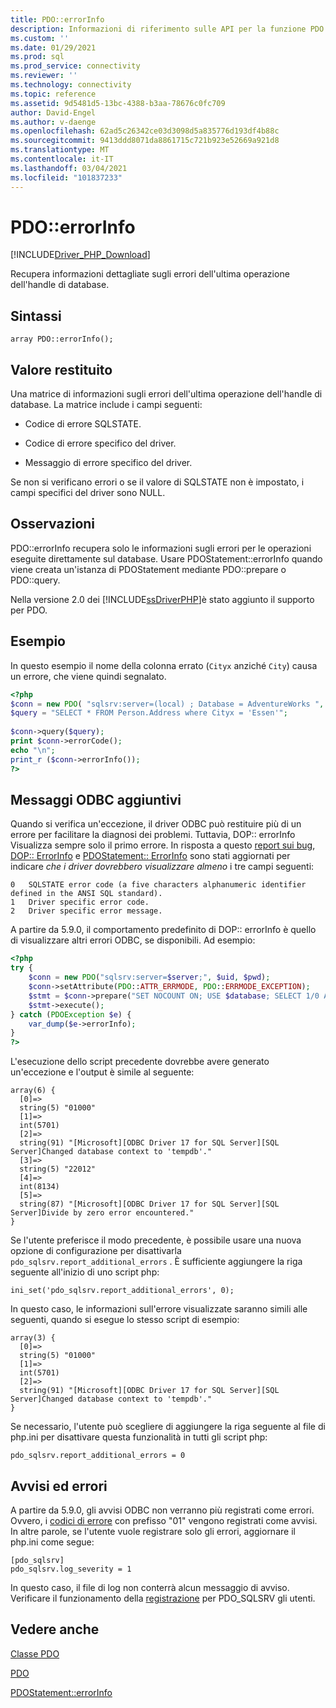 ```yaml
---
title: PDO::errorInfo
description: Informazioni di riferimento sulle API per la funzione PDO::errorInfo nel driver Microsoft PDO_SQLSRV per PHP per SQL Server.
ms.custom: ''
ms.date: 01/29/2021
ms.prod: sql
ms.prod_service: connectivity
ms.reviewer: ''
ms.technology: connectivity
ms.topic: reference
ms.assetid: 9d5481d5-13bc-4388-b3aa-78676c0fc709
author: David-Engel
ms.author: v-daenge
ms.openlocfilehash: 62ad5c26342ce03d3098d5a835776d193df4b88c
ms.sourcegitcommit: 9413ddd8071da8861715c721b923e52669a921d8
ms.translationtype: MT
ms.contentlocale: it-IT
ms.lasthandoff: 03/04/2021
ms.locfileid: "101837233"
---
```

# <a name="pdoerrorinfo"></a>PDO::errorInfo
[!INCLUDE[Driver_PHP_Download](../../includes/driver_php_download.md)]

Recupera informazioni dettagliate sugli errori dell'ultima operazione dell'handle di database.  
  
## <a name="syntax"></a>Sintassi  
  
```  
array PDO::errorInfo();  
```  
  
## <a name="return-value"></a>Valore restituito  
Una matrice di informazioni sugli errori dell'ultima operazione dell'handle di database. La matrice include i campi seguenti:  
  
-   Codice di errore SQLSTATE.  
  
-   Codice di errore specifico del driver.  
  
-   Messaggio di errore specifico del driver.  
  
Se non si verificano errori o se il valore di SQLSTATE non è impostato, i campi specifici del driver sono NULL.  
  
## <a name="remarks"></a>Osservazioni  
PDO::errorInfo recupera solo le informazioni sugli errori per le operazioni eseguite direttamente sul database. Usare PDOStatement::errorInfo quando viene creata un'istanza di PDOStatement mediante PDO::prepare o PDO::query.  
  
Nella versione 2.0 dei [!INCLUDE[ssDriverPHP](../../includes/ssdriverphp_md.md)]è stato aggiunto il supporto per PDO.  
  
## <a name="example"></a>Esempio  
In questo esempio il nome della colonna errato (`Cityx` anziché `City`) causa un errore, che viene quindi segnalato.  
  
```php
<?php  
$conn = new PDO( "sqlsrv:server=(local) ; Database = AdventureWorks ", "");  
$query = "SELECT * FROM Person.Address where Cityx = 'Essen'";  
  
$conn->query($query);  
print $conn->errorCode();  
echo "\n";  
print_r ($conn->errorInfo());  
?>  
```  

## <a name="additional-odbc-messages"></a>Messaggi ODBC aggiuntivi

Quando si verifica un'eccezione, il driver ODBC può restituire più di un errore per facilitare la diagnosi dei problemi. Tuttavia, DOP:: errorInfo Visualizza sempre solo il primo errore. In risposta a questo [report sui bug](https://bugs.php.net/bug.php?id=78196), [DOP:: ErrorInfo](https://www.php.net/manual/en/pdo.errorinfo.php) e [PDOStatement:: ErrorInfo](https://www.php.net/manual/en/pdostatement.errorinfo.php) sono stati aggiornati per indicare *che i driver dovrebbero visualizzare almeno* i tre campi seguenti:
```
0   SQLSTATE error code (a five characters alphanumeric identifier defined in the ANSI SQL standard).
1   Driver specific error code.
2   Driver specific error message.
```

A partire da 5.9.0, il comportamento predefinito di DOP:: errorInfo è quello di visualizzare altri errori ODBC, se disponibili. Ad esempio:

```php
<?php  
try {
    $conn = new PDO("sqlsrv:server=$server;", $uid, $pwd);
    $conn->setAttribute(PDO::ATTR_ERRMODE, PDO::ERRMODE_EXCEPTION);
    $stmt = $conn->prepare("SET NOCOUNT ON; USE $database; SELECT 1/0 AS col1");
    $stmt->execute();
} catch (PDOException $e) {
    var_dump($e->errorInfo);
}
?>  
```  

L'esecuzione dello script precedente dovrebbe avere generato un'eccezione e l'output è simile al seguente:

```
array(6) {
  [0]=>
  string(5) "01000"
  [1]=>
  int(5701)
  [2]=>
  string(91) "[Microsoft][ODBC Driver 17 for SQL Server][SQL Server]Changed database context to 'tempdb'."
  [3]=>
  string(5) "22012"
  [4]=>
  int(8134)
  [5]=>
  string(87) "[Microsoft][ODBC Driver 17 for SQL Server][SQL Server]Divide by zero error encountered."
}
```

Se l'utente preferisce il modo precedente, è possibile usare una nuova opzione di configurazione per disattivarla `pdo_sqlsrv.report_additional_errors` . È sufficiente aggiungere la riga seguente all'inizio di uno script php:

```
ini_set('pdo_sqlsrv.report_additional_errors', 0);
```

In questo caso, le informazioni sull'errore visualizzate saranno simili alle seguenti, quando si esegue lo stesso script di esempio:

```
array(3) {
  [0]=>
  string(5) "01000"
  [1]=>
  int(5701)
  [2]=>
  string(91) "[Microsoft][ODBC Driver 17 for SQL Server][SQL Server]Changed database context to 'tempdb'."
}
```

Se necessario, l'utente può scegliere di aggiungere la riga seguente al file di php.ini per disattivare questa funzionalità in tutti gli script php:

```
pdo_sqlsrv.report_additional_errors = 0
```

## <a name="warnings-and-errors"></a>Avvisi ed errori

A partire da 5.9.0, gli avvisi ODBC non verranno più registrati come errori. Ovvero, i [codici di errore](../../odbc/reference/appendixes/appendix-a-odbc-error-codes.md) con prefisso "01" vengono registrati come avvisi. In altre parole, se l'utente vuole registrare solo gli errori, aggiornare il php.ini come segue:

```
[pdo_sqlsrv]  
pdo_sqlsrv.log_severity = 1
```

In questo caso, il file di log non conterrà alcun messaggio di avviso. Verificare il funzionamento della [registrazione](./logging-activity.md#logging-activity-using-the-pdo_sqlsrv-driver) per PDO_SQLSRV gli utenti.

## <a name="see-also"></a>Vedere anche  
[Classe PDO](../../connect/php/pdo-class.md)

[PDO](https://php.net/manual/book.pdo.php)  

[PDOStatement::errorInfo](../../connect/php/pdostatement-errorinfo.md)